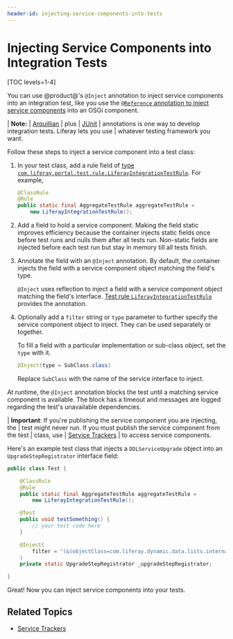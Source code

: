 ```yaml
---
header-id: injecting-service-components-into-tests
---
```


# Injecting Service Components into Integration Tests

[TOC levels=1-4]

You can use @product@'s `@Inject` annotation to inject service components into 
an integration test, like you use the 
[`@Reference` annotation to inject service components](/docs/7-2/frameworks/-/knowledge_base/f/declarative-services) 
into an OSGi component. 

| **Note:**
| [Arquillian](http://arquillian.org/) 
| plus 
| [JUnit](https://junit.org) 
| annotations is one way to develop integration tests. Liferay lets you use 
| whatever testing framework you want. 

Follow these steps to inject a service component into a test class:

1.  In your test class, add a rule field of 
    [type `com.liferay.portal.test.rule.LiferayIntegrationTestRule`](@platform-ref@/7.2-latest/javadocs/portal-test-integration/com/liferay/portal/test/rule/LiferayIntegrationTestRule.html).
    For example, 

    ```java
    @ClassRule
    @Rule
    public static final AggregateTestRule aggregateTestRule = 
        new LiferayIntegrationTestRule();
    ```

2.  Add a field to hold a service component. Making the field static improves 
    efficiency because the container injects static fields once before test 
    runs and nulls them after all tests run. Non-static fields are injected 
    before each test run but stay in memory till all tests finish. 

3.  Annotate the field with an `@Inject` annotation. By default, the container 
    injects the field with a service component object matching the field's type. 

    `@Inject` uses reflection to inject a field with a service component object 
    matching the field's interface. 
    [Test rule `LiferayIntegrationTestRule`](@platform-ref@/7.2-latest/javadocs/portal-test-integration/com/liferay/portal/test/rule/LiferayIntegrationTestRule.html) 
    provides the annotation. 

4.  Optionally add a `filter` string or `type` parameter to further specify the 
    service component object to inject. They can be used separately or together. 

    To fill a field with a particular implementation or sub-class object, set 
    the `type` with it. 
    
    ```java
    @Inject(type = SubClass.class)
    ```
    
    Replace `SubClass` with the name of the service interface to inject. 

At runtime, the `@Inject` annotation blocks the test until a matching service 
component is available. The block has a timeout and messages are logged 
regarding the test's unavailable dependencies. 

| **Important**: If you're publishing the service component you are injecting, the 
| test might never run. If you must publish the service component from the test 
| class, use 
| [Service Trackers](/docs/7-2/frameworks/-/knowledge_base/f/using-a-service-tracker) 
| to access service components. 

Here's an example test class that injects a `DDLServiceUpgrade` object into an 
`UpgradeStepRegistrator` interface field:

```java
public class Test {

    @ClassRule
    @Rule
    public static final AggregateTestRule aggregateTestRule = 
        new LiferayIntegrationTestRule();

    @Test
    public void testSomething() {
        // your test code here
    }

    @Inject(
        filter = "(&(objectClass=com.liferay.dynamic.data.lists.internal.upgrade.DDLServiceUpgrade))"
    )
    private static UpgradeStepRegistrator _upgradeStepRegistrator;

}
```

Great! Now you can inject service components into your tests. 

## Related Topics

- [Service Trackers](/docs/7-2/frameworks/-/knowledge_base/f/using-a-service-tracker)